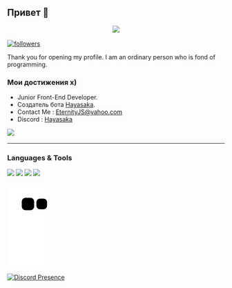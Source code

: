 ## Привет 👋

<p align="center"> <img src="https://readme-typing-svg.herokuapp.com/?lines=Hello+there,+I'm+EternityJS!&center=true&width=380&height=45"> </p>
<a href="https://github.com/DevSpen"> <img alt="followers" title="Follow Me" src="https://img.shields.io/github/followers/EternityJS?color=236ad3&labelColor=1155ba&style=for-the-badge&logo=github&label=Follow%20me" /></a>
</p>
Thank you for opening my profile. I am an ordinary person who is fond of programming.


### Мои достижения x)
- Junior Front-End Developer.
- Создатель бота [Hayasaka](https://discord.com/oauth2/authorize?client_id=934233502558326794&permissions=49630272&scope=bot%20applications.commands).
- Contact Me : EternityJS@yahoo.com<br>
- Discord : [Hayasaka](https://dsc.gg/hayasaka)<br>

<a href="https://discord.gg/Pj2EuYEkew">
  <img src="http://invidget.switchblade.xyz/Pj2EuYEkew" />
</a>

---
### Languages & Tools

[<img src="https://img.shields.io/badge/javascript-%23323330.svg?style=for-the-badge&logo=javascript&logoColor=%23F7DF1E" />](https://www.javascript.com/)
[<img src="https://img.shields.io/badge/MongoDB-%234ea94b.svg?style=for-the-badge&logo=mongodb&logoColor=white"/>](https://www.mongodb.com/)
[<img src="https://img.shields.io/badge/node.js-6DA55F?style=for-the-badge&logo=node.js&logoColor=white"/>](https://nodejs.org/en/) 
[<img src="https://img.shields.io/badge/Visual%20Studio%20Code-0078d7.svg?style=for-the-badge&logo=visual-studio-code&logoColor=white"/>](https://code.visualstudio.com/) 

<a href="https://nightmare-dev.ml/" target="_blank"><img src="https://github.com/rafaballerini/rafaballerini/blob/output/github-contribution-grid-snake.svg" alt="sneke"></a>

[![Discord Presence](https://lanyard-profile-readme.vercel.app/api/936977459289677905)](https://discord.com/users/396571938081865741)
